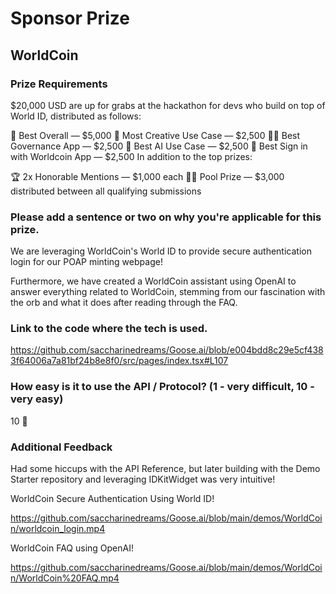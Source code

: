 # Sponsor Prize

## WorldCoin

### Prize Requirements

$20,000 USD are up for grabs at the hackathon for devs who build on top of World ID, distributed as follows:

🥇 Best Overall — $5,000
🧞 Most Creative Use Case — $2,500
🧑‍⚖️ Best Governance App — $2,500
🤖 Best AI Use Case — $2,500
🔑 Best Sign in with Worldcoin App — $2,500
In addition to the top prizes:

🏆 2x Honorable Mentions — $1,000 each
🏊‍♂️ Pool Prize — $3,000 distributed between all qualifying submissions

### Please add a sentence or two on why you're applicable for this prize.

We are leveraging WorldCoin's World ID to provide secure authentication login for our POAP minting webpage!

Furthermore, we have created a WorldCoin assistant using OpenAI to answer everything related to WorldCoin, stemming from our fascination with the orb and what it does after reading through the FAQ.

### Link to the code where the tech is used.

https://github.com/saccharinedreams/Goose.ai/blob/e004bdd8c29e5cf4383f64006a7a81bf24b8e8f0/src/pages/index.tsx#L107

### How easy is it to use the API / Protocol? (1 - very difficult, 10 - very easy)

10 🌟

### Additional Feedback

Had some hiccups with the API Reference, but later building with the Demo Starter repository and leveraging IDKitWidget was very intuitive!

WorldCoin Secure Authentication Using World ID!

https://github.com/saccharinedreams/Goose.ai/blob/main/demos/WorldCoin/worldcoin_login.mp4

WorldCoin FAQ using OpenAI!

https://github.com/saccharinedreams/Goose.ai/blob/main/demos/WorldCoin/WorldCoin%20FAQ.mp4
